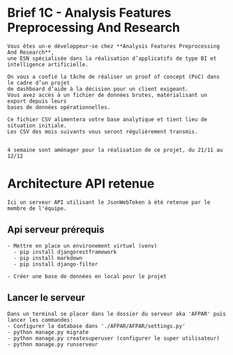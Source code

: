 # Brief 1C - Analysis Features Preprocessing And Research
    Vous êtes un·e développeur·se chez **Analysis Features Preprocessing And Research**, 
    une ESN spécialisée dans la réalisation d’applicatifs de type BI et intelligence artificielle.

    On vous a confié la tâche de réaliser un proof of concept (PoC) dans le cadre d’un projet 
    de dashboard d’aide à la décision pour un client exigeant. 
    Vous avez accès à un fichier de données brutes, matérialisant un export depuis leurs 
    bases de données opérationnelles.

    Ce fichier CSV alimentera votre base analytique et tient lieu de situation initiale. 
    Les CSV des mois suivants vous seront régulièrement transmis.


    4 semaine sont aménager pour la réalisation de ce projet, du 21/11 au 12/12

# Architecture API retenue
    Ici un serveur API utilisant le JsonWebToken à été retenue par le membre de l'équipe.

## Api serveur prérequis
    - Mettre en place un environement virtuel (venv)
      - pip install djangorestframework
      - pip install markdown 
      - pip install django-filter

    - Créer une base de données en local pour le projet

## Lancer le serveur 
    Dans un terminal se placer dans le dossier du serveur aka 'AFPAR' puis lancer les commandes:
    - Configurer la database dans './AFPAR/AFPAR/settings.py'
    - python manage.py migrate
    - python manage.py createsuperuser (configurer le super utilisateur)
    - python manage.py runserveur

